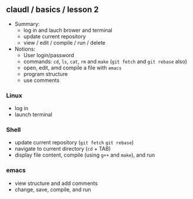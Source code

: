 ## claudl / basics / lesson 2

- Summary:
  - log in and lauch brower and terminal
  - update current repository
  - view / edit / compile / run / delete
- Notions:
  - User login/password
  - commands: `cd`, `ls`, `cat`, `rm`  and `make` (`git fetch` and `git rebase` also)
  - open, edit, amd compile  a file with `emacs`
  - program structure
  - use comments

### Linux
- log in
- launch terminal

### Shell
- update current repository (`git fetch` `git rebase`)
- navigate to current directory (`cd` + TAB)
- display file content, compile (using `g++` and `make`), and run

### emacs
- view structure and add comments
- change, save, compile, and run 
